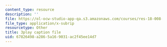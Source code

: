 ```yaml
---
content_type: resource
description: ''
file: https://ol-ocw-studio-app-qa.s3.amazonaws.com/courses/res-18-008-calculus-revisited-complex-variables-differential-equations-and-linear-algebra-fall-2011/67826498a2865a169031ac2f45ee14d7_DJO6ilwbWiI.vtt
file_type: application/x-subrip
resourcetype: Other
title: 3play caption file
uid: 67826498-a286-5a16-9031-ac2f45ee14d7
---
```

